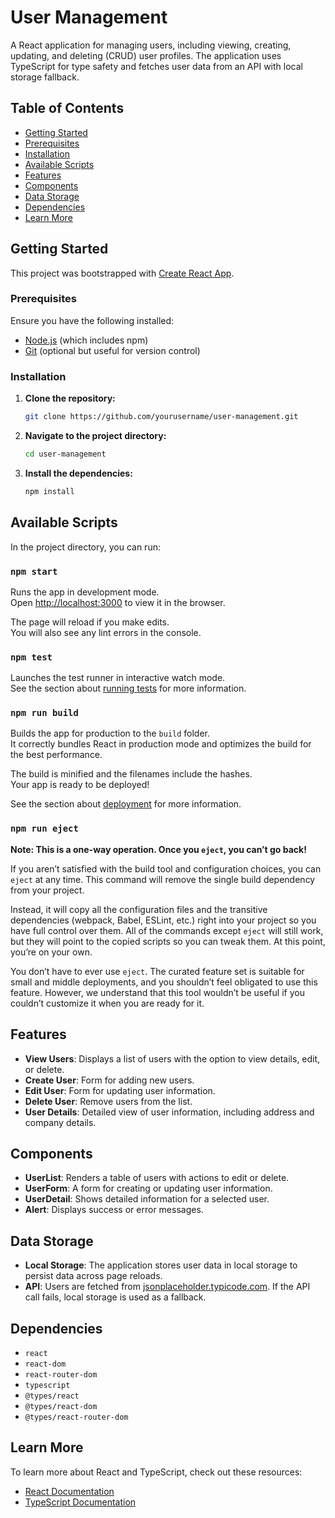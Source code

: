 # User Management

A React application for managing users, including viewing, creating, updating, and deleting (CRUD) user profiles. The application uses TypeScript for type safety and fetches user data from an API with local storage fallback.

## Table of Contents

- [Getting Started](#getting-started)
- [Prerequisites](#prerequisites)
- [Installation](#installation)
- [Available Scripts](#available-scripts)
- [Features](#features)
- [Components](#components)
- [Data Storage](#data-storage)
- [Dependencies](#dependencies)
- [Learn More](#learn-more)

## Getting Started

This project was bootstrapped with [Create React App](https://github.com/facebook/create-react-app). 

### Prerequisites

Ensure you have the following installed:

- [Node.js](https://nodejs.org/) (which includes npm)
- [Git](https://git-scm.com/) (optional but useful for version control)

### Installation

1. **Clone the repository:**

   ```bash
   git clone https://github.com/yourusername/user-management.git


2. **Navigate to the project directory:**

    ```bash
    cd user-management
    ```

3. **Install the dependencies:**

    ```bash
    npm install
    ```

## Available Scripts

In the project directory, you can run:

### `npm start`

Runs the app in development mode.\
Open [http://localhost:3000](http://localhost:3000) to view it in the browser.

The page will reload if you make edits.\
You will also see any lint errors in the console.

### `npm test`

Launches the test runner in interactive watch mode.\
See the section about [running tests](https://facebook.github.io/create-react-app/docs/running-tests) for more information.

### `npm run build`

Builds the app for production to the `build` folder.\
It correctly bundles React in production mode and optimizes the build for the best performance.

The build is minified and the filenames include the hashes.\
Your app is ready to be deployed!

See the section about [deployment](https://facebook.github.io/create-react-app/docs/deployment) for more information.

### `npm run eject`

**Note: This is a one-way operation. Once you `eject`, you can’t go back!**

If you aren’t satisfied with the build tool and configuration choices, you can `eject` at any time. This command will remove the single build dependency from your project.

Instead, it will copy all the configuration files and the transitive dependencies (webpack, Babel, ESLint, etc.) right into your project so you have full control over them. All of the commands except `eject` will still work, but they will point to the copied scripts so you can tweak them. At this point, you’re on your own.

You don’t have to ever use `eject`. The curated feature set is suitable for small and middle deployments, and you shouldn’t feel obligated to use this feature. However, we understand that this tool wouldn’t be useful if you couldn’t customize it when you are ready for it.

## Features

- **View Users**: Displays a list of users with the option to view details, edit, or delete.
- **Create User**: Form for adding new users.
- **Edit User**: Form for updating user information.
- **Delete User**: Remove users from the list.
- **User Details**: Detailed view of user information, including address and company details.

## Components

- **UserList**: Renders a table of users with actions to edit or delete.
- **UserForm**: A form for creating or updating user information.
- **UserDetail**: Shows detailed information for a selected user.
- **Alert**: Displays success or error messages.

## Data Storage

- **Local Storage**: The application stores user data in local storage to persist data across page reloads.
- **API**: Users are fetched from [jsonplaceholder.typicode.com](https://jsonplaceholder.typicode.com/users). If the API call fails, local storage is used as a fallback.

## Dependencies

- `react`
- `react-dom`
- `react-router-dom`
- `typescript`
- `@types/react`
- `@types/react-dom`
- `@types/react-router-dom`

## Learn More

To learn more about React and TypeScript, check out these resources:

- [React Documentation](https://reactjs.org/)
- [TypeScript Documentation](https://www.typescriptlang.org/)
